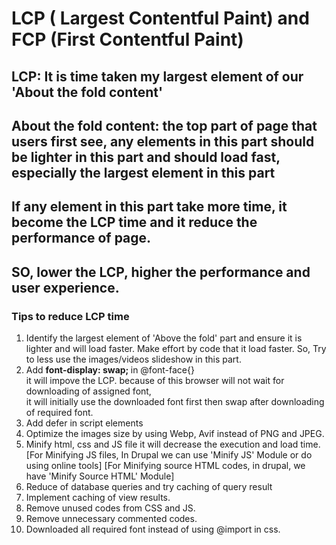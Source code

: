 #  LCP ( Largest Contentful Paint) and FCP (First Contentful Paint)
## LCP: It is time taken my largest element of our 'About the fold content'
## About the fold content: the top part of page that users first see, any elements in this part should be lighter in this part and should load fast, especially the largest element in this part
## If any element in this part take more time, it become the LCP time and it reduce the performance of page.
## SO, lower the LCP, higher the performance and user experience.

### Tips to reduce LCP time

1. Identify the largest element of 'Above the fold' part and ensure it is lighter and will load faster. Make effort by code that it load faster. So, Try to less use the images/videos slideshow in this part.<br>
2.  Add <b>font-display: swap; </b> in @font-face{} <br>
 it will impove the LCP. because of this browser will not wait for downloading of assigned font,<br> it will initially use the downloaded font first then swap after downloading of required font.
3.  Add defer in script elements
4. Optimize the images size by using Webp, Avif instead of PNG and JPEG.<br>
5. Minify html, css and JS file it will decrease the execution and load time.
   [For Minifying JS files, In Drupal we can use 'Minify JS' Module or do using online tools]
   [For Minifying source HTML codes, in drupal, we have 'Minify Source HTML' Module]
6. Reduce of database queries and try caching of query result
7. Implement caching of view results.
8. Remove unused codes from CSS and JS.
9. Remove unnecessary commented codes.
10. Downloaded all required font instead of using @import in css.
   

